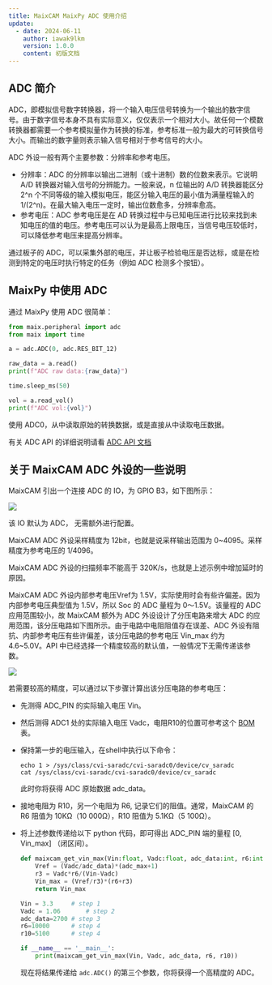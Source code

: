 ```yaml
---
title: MaixCAM MaixPy ADC 使用介绍
update:
  - date: 2024-06-11
    author: iawak9lkm
    version: 1.0.0
    content: 初版文档
---
```


## ADC 简介

ADC，即模拟信号数字转换器，将一个输入电压信号转换为一个输出的数字信号。由于数字信号本身不具有实际意义，仅仅表示一个相对大小。故任何一个模数转换器都需要一个参考模拟量作为转换的标准，参考标准一般为最大的可转换信号大小。而输出的数字量则表示输入信号相对于参考信号的大小。

ADC 外设一般有两个主要参数：分辨率和参考电压。

* 分辨率：ADC 的分辨率以输出二进制（或十进制）数的位数来表示。它说明 A/D 转换器对输入信号的分辨能力。一般来说，n 位输出的 A/D 转换器能区分 2^n 个不同等级的输入模拟电压，能区分输入电压的最小值为满量程输入的 1/(2^n)。在最大输入电压一定时，输出位数愈多，分辨率愈高。
* 参考电压：ADC 参考电压是在 AD 转换过程中与已知电压进行比较来找到未知电压的值的电压。参考电压可以认为是最高上限电压，当信号电压较低时，可以降低参考电压来提高分辨率。

通过板子的 ADC，可以采集外部的电压，并让板子检验电压是否达标，或是在检测到特定的电压时执行特定的任务（例如 ADC 检测多个按钮）。

## MaixPy 中使用 ADC

通过 MaixPy 使用 ADC 很简单：

```python
from maix.peripheral import adc
from maix import time

a = adc.ADC(0, adc.RES_BIT_12)

raw_data = a.read()
print(f"ADC raw data:{raw_data}")

time.sleep_ms(50)

vol = a.read_vol()
print(f"ADC vol:{vol}")
```

使用 ADC0，从中读取原始的转换数据，或是直接从中读取电压数据。

有关 ADC API 的详细说明请看 [ADC API 文档](../../../api/maix/peripheral/adc.md)

## 关于 MaixCAM ADC 外设的一些说明

MaixCAM 引出一个连接 ADC 的 IO，为 GPIO B3，如下图所示：

![](http://wiki.sipeed.com/hardware/zh/lichee/assets/RV_Nano/intro/RV_Nano_3.jpg)

该 IO 默认为 ADC， 无需额外进行配置。

MaixCAM ADC 外设采样精度为 12bit，也就是说采样输出范围为 0~4095。采样精度为参考电压的 1/4096。

MaixCAM ADC 外设的扫描频率不能高于 320K/s，也就是上述示例中增加延时的原因。

MaixCAM ADC 外设内部参考电压Vref为 1.5V，实际使用时会有些许偏差。因为内部参考电压典型值为 1.5V，所以 Soc 的 ADC 量程为 0～1.5V。该量程的 ADC 应用范围较小，故 MaixCAM 额外为 ADC 外设设计了分压电路来增大 ADC 的应用范围，该分压电路如下图所示。由于电路中电阻阻值存在误差、ADC 外设有阻抗、内部参考电压有些许偏差，该分压电路的参考电压 Vin_max 约为 4.6~5.0V。API 中已经选择一个精度较高的默认值，一般情况下无需传递该参数。

![](https://wiki.sipeed.com/hardware/zh/lichee/assets/RV_Nano/peripheral/adc.png)

若需要较高的精度，可以通过以下步骤计算出该分压电路的参考电压：

* 先测得 ADC_PIN 的实际输入电压 Vin。

* 然后测得 ADC1 处的实际输入电压 Vadc，电阻R10的位置可参考这个 [BOM](https://cn.dl.sipeed.com/fileList/LICHEE/LicheeRV_Nano/03_Designator_drawing/LicheeRV_Nano-70405_iBOM.rar) 表。

* 保持第一步的电压输入，在shell中执行以下命令：

  ```shell
  echo 1 > /sys/class/cvi-saradc/cvi-saradc0/device/cv_saradc
  cat /sys/class/cvi-saradc/cvi-saradc0/device/cv_saradc
  ```

  此时你将获得 ADC 原始数据 adc_data。

* 接地电阻为 R10，另一个电阻为 R6, 记录它们的阻值。通常，MaixCAM 的 R6 阻值为 10KΩ（10 000Ω），R10  阻值为 5.1KΩ（5 100Ω）。

* 将上述参数传递给以下 python 代码，即可得出 ADC_PIN 端的量程 [0, Vin_max] （闭区间）。

  ```python
  def maixcam_get_vin_max(Vin:float, Vadc:float, adc_data:int, r6:int, r10:int, adc_max:int=4095):
      Vref = (Vadc/adc_data)*(adc_max+1)
      r3 = Vadc*r6/(Vin-Vadc)
      Vin_max = (Vref/r3)*(r6+r3)
      return Vin_max
  
  Vin = 3.3		# step 1
  Vadc = 1.06		# step 2
  adc_data=2700	# step 3
  r6=10000		# step 4
  r10=5100		# step 4
  
  if __name__ == '__main__':
      print(maixcam_get_vin_max(Vin, Vadc, adc_data, r6, r10))
  ```

  现在将结果传递给 `adc.ADC()` 的第三个参数，你将获得一个高精度的 ADC。

